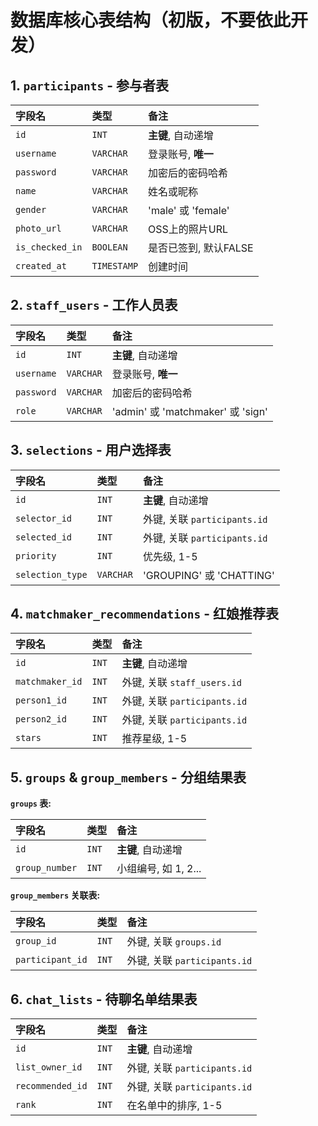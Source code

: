 # 数据库核心表结构（初版，不要依此开发）

## 1. `participants` - 参与者表

| 字段名 | 类型 | 备注 |
| :--- | :--- | :--- |
| `id` | `INT` | **主键**, 自动递增 |
| `username` | `VARCHAR` | 登录账号, **唯一** |
| `password` | `VARCHAR` | 加密后的密码哈希 |
| `name` | `VARCHAR` | 姓名或昵称 |
| `gender` | `VARCHAR` | 'male' 或 'female' |
| `photo_url` | `VARCHAR` | OSS上的照片URL |
| `is_checked_in`| `BOOLEAN` | 是否已签到, 默认FALSE |
| `created_at` | `TIMESTAMP` | 创建时间 |

## 2. `staff_users` - 工作人员表

| 字段名 | 类型 | 备注 |
| :--- | :--- | :--- |
| `id` | `INT` | **主键**, 自动递增 |
| `username` | `VARCHAR` | 登录账号, **唯一** |
| `password` | `VARCHAR` | 加密后的密码哈希 |
| `role` | `VARCHAR` | 'admin' 或 'matchmaker'  或 'sign' |

## 3. `selections` - 用户选择表

| 字段名 | 类型 | 备注 |
| :--- | :--- | :--- |
| `id` | `INT` | **主键**, 自动递增 |
| `selector_id` | `INT` | 外键, 关联 `participants.id` |
| `selected_id` | `INT` | 外键, 关联 `participants.id` |
| `priority` | `INT` | 优先级, 1-5 |
| `selection_type` | `VARCHAR` | 'GROUPING' 或 'CHATTING' |

## 4. `matchmaker_recommendations` - 红娘推荐表

| 字段名 | 类型 | 备注 |
| :--- | :--- | :--- |
| `id` | `INT` | **主键**, 自动递增 |
| `matchmaker_id`| `INT` | 外键, 关联 `staff_users.id` |
| `person1_id` | `INT` | 外键, 关联 `participants.id` |
| `person2_id` | `INT` | 外键, 关联 `participants.id` |
| `stars` | `INT` | 推荐星级, 1-5 |

## 5. `groups` & `group_members` - 分组结果表

**`groups` 表:**

| 字段名 | 类型 | 备注 |
| :--- | :--- | :--- |
| `id` | `INT` | **主键**, 自动递增 |
| `group_number` | `INT` | 小组编号, 如 1, 2... |

**`group_members` 关联表:**

| 字段名 | 类型 | 备注 |
| :--- | :--- | :--- |
| `group_id` | `INT` | 外键, 关联 `groups.id` |
| `participant_id` | `INT` | 外键, 关联 `participants.id` |

## 6. `chat_lists` - 待聊名单结果表

| 字段名 | 类型 | 备注 |
| :--- | :--- | :--- |
| `id` | `INT` | **主键**, 自动递增 |
| `list_owner_id` | `INT` | 外键, 关联 `participants.id` |
| `recommended_id`| `INT` | 外键, 关联 `participants.id` |
| `rank` | `INT` | 在名单中的排序, 1-5 |